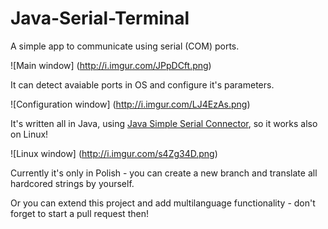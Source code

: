 # Java-Serial-Terminal
A simple app to communicate using serial (COM) ports.

![Main window]
(http://i.imgur.com/JPpDCft.png)

It can detect avaiable ports in OS and configure it's parameters.

![Configuration window]
(http://i.imgur.com/LJ4EzAs.png)

It's written all in Java, using [Java Simple Serial Connector](https://github.com/scream3r/java-simple-serial-connector), so it works also on Linux!

![Linux window]
(http://i.imgur.com/s4Zg34D.png)

Currently it's only in Polish - you can create a new branch and translate all hardcored strings by yourself.

Or you can extend this project and add multilanguage functionality - don't forget to start a pull request then!
